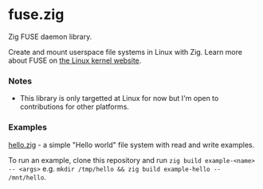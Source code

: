 # fuse.zig

Zig FUSE daemon library.

Create and mount userspace file systems in Linux with Zig. Learn more about FUSE on [the Linux kernel website](https://www.kernel.org/doc/html/next/filesystems/fuse.html).

### Notes

- This library is only targetted at Linux for now but I'm open to contributions for other platforms.

### Examples

[hello.zig](./examples/hello.zig) - a simple "Hello world" file system with read and write examples.

To run an example, clone this repository and run `zig build example-<name> -- <args>` e.g. `mkdir /tmp/hello && zig build example-hello -- /mnt/hello`.

